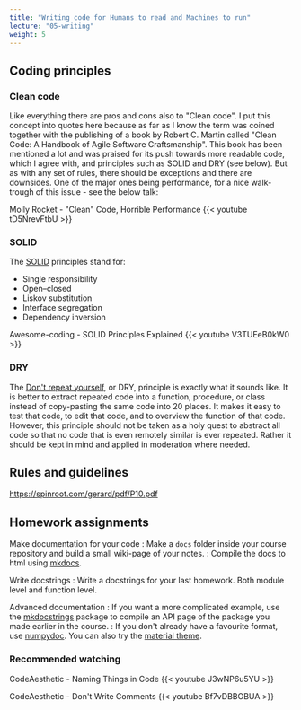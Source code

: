```yaml
---
title: "Writing code for Humans to read and Machines to run"
lecture: "05-writing"
weight: 5
---
```


## Coding principles

### Clean code

Like everything there are pros and cons also to "Clean code". I put this concept into quotes here because as far as I know the term was coined together with the publishing of a book by Robert C. Martin called "Clean Code: A Handbook of Agile Software Craftsmanship". This book has been mentioned a lot and was praised for its push towards more readable code, which I agree with, and principles such as SOLID and DRY (see below). But as with any set of rules, there should be exceptions and there are downsides. One of the major ones being performance, for a nice walk-trough of this issue  - see the below talk:

Molly Rocket - "Clean" Code, Horrible Performance
{{< youtube tD5NrevFtbU >}}

### SOLID

The [SOLID](https://en.wikipedia.org/wiki/SOLID) principles stand for:

- Single responsibility
- Open–closed
- Liskov substitution
- Interface segregation
- Dependency inversion

Awesome-coding - SOLID Principles Explained
{{< youtube V3TUEeB0kW0 >}}

### DRY

The [Don't repeat yourself](https://en.wikipedia.org/wiki/Don%27t_repeat_yourself), or DRY, principle is exactly what it sounds like. It is better to extract repeated code into a function, procedure, or class instead of copy-pasting the same code into 20 places. It makes it easy to test that code, to edit that code, and to overview the function of that code. However, this principle should not be taken as a holy quest to abstract all code so that no code that is even remotely similar is ever repeated. Rather it should be kept in mind and applied in moderation where needed.

## Rules and guidelines

https://spinroot.com/gerard/pdf/P10.pdf

## Homework assignments

Make documentation for your code
: Make a `docs` folder inside your course repository and build a small wiki-page of your notes.
: Compile the docs to html using [mkdocs](https://www.mkdocs.org/).

Write docstrings
: Write a docstrings for your last homework. Both module level and function level.

Advanced documentation
: If you want a more complicated example, use the [mkdocstrings](https://mkdocstrings.github.io/) package to compile an API page of the package you made earlier in the course.
: If you don't already have a favourite format, use [numpydoc](https://numpydoc.readthedocs.io/en/latest/format.html). You can also try the [material theme](https://squidfunk.github.io/mkdocs-material/).

### Recommended watching

CodeAesthetic - Naming Things in Code
{{< youtube J3wNP6u5YU >}}

CodeAesthetic - Don't Write Comments
{{< youtube Bf7vDBBOBUA >}}
